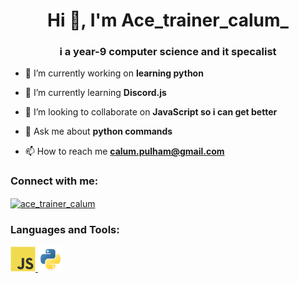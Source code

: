 <h1 align="center">Hi 👋, I'm Ace_trainer_calum_</h1>
<h3 align="center">i a year-9 computer science and it specalist</h3>

- 🔭 I’m currently working on **learning python**

- 🌱 I’m currently learning **Discord.js**

- 👯 I’m looking to collaborate on **JavaScript so i can get better**

- 💬 Ask me about **python commands**

- 📫 How to reach me **calum.pulham@gmail.com**

<h3 align="left">Connect with me:</h3>
<p align="left">
<a href="https://fb.com/ace_trainer_calum" target="blank"><img align="center" src="https://raw.githubusercontent.com/rahuldkjain/github-profile-readme-generator/master/src/images/icons/Social/facebook.svg" alt="ace_trainer_calum" height="30" width="40" /></a>
</p>

<h3 align="left">Languages and Tools:</h3>
<p align="left"> <a href="https://developer.mozilla.org/en-US/docs/Web/JavaScript" target="_blank"> <img src="https://raw.githubusercontent.com/devicons/devicon/master/icons/javascript/javascript-original.svg" alt="javascript" width="40" height="40"/> </a> <a href="https://www.python.org" target="_blank"> <img src="https://raw.githubusercontent.com/devicons/devicon/master/icons/python/python-original.svg" alt="python" width="40" height="40"/> </a> </p>

